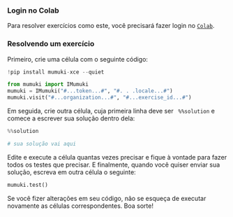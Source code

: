 ### Login no Colab

Para resolver exercícios como este, você precisará fazer login no [`Colab`](https://colab.research.google.com/).

### Resolvendo um exercício

Primeiro, crie uma célula com o seguinte código:

```python
!pip install mumuki-xce --quiet

from mumuki import IMumuki
mumuki = IMumuki("#...token...#", "#. . .locale...#")
mumuki.visit("#...organization...#", "#...exercise_id...#")
```

Em seguida, crie outra célula, cuja primeira linha deve ser ` %%solution` e comece a escrever sua solução dentro dela:

```python
%%solution

# sua solução vai aqui
```

Edite e execute a célula quantas vezes precisar e fique à vontade para fazer todos os testes que precisar. E finalmente, quando você quiser enviar sua solução, escreva em outra célula o seguinte:

```python
mumuki.test()
```

Se você fizer alterações em seu código, não se esqueça de executar novamente as células correspondentes. Boa sorte!
